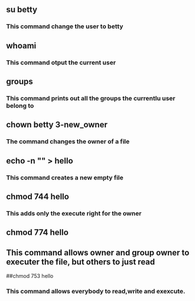 ## su betty
### This command change the user to betty

## whoami
### This command otput the current user

## groups
### This command prints out all the groups the currentlu user belong to

## chown betty 3-new_owner
### The command changes the owner of a file

## echo -n "" > hello
### This command creates a new empty file

## chmod 744 hello
### This adds only the execute right for the owner

## chmod 774 hello
## This command allows owner and group owner to executer the file, but others to just read

##chmod 753 hello
### This command allows everybody to read,write and exexcute.

